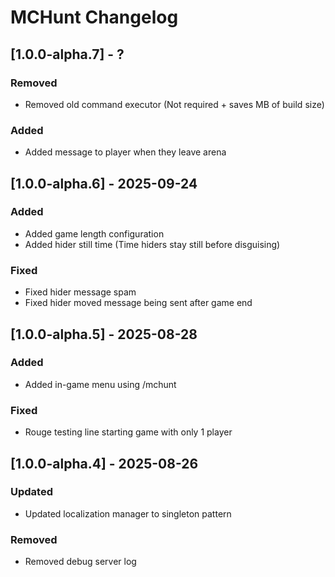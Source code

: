 # MCHunt Changelog

## [1.0.0-alpha.7] - ?
### Removed
- Removed old command executor (Not required + saves MB of build size)
### Added
- Added message to player when they leave arena

## [1.0.0-alpha.6] - 2025-09-24
### Added
- Added game length configuration
- Added hider still time (Time hiders stay still before disguising)
### Fixed
- Fixed hider message spam
- Fixed hider moved message being sent after game end

## [1.0.0-alpha.5] - 2025-08-28
### Added
- Added in-game menu using /mchunt
### Fixed
- Rouge testing line starting game with only 1 player

## [1.0.0-alpha.4] - 2025-08-26
### Updated
- Updated localization manager to singleton pattern
### Removed
- Removed debug server log